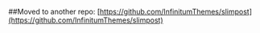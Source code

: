##Moved to another repo: [https://github.com/InfinitumThemes/slimpost](https://github.com/InfinitumThemes/slimpost)

